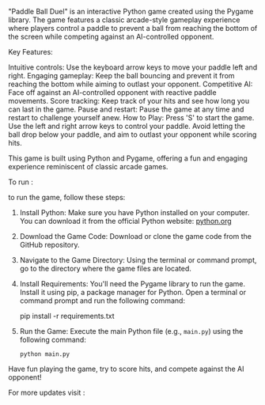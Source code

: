 "Paddle Ball Duel" is an interactive Python game created using the Pygame library. The game features a classic arcade-style gameplay experience where players control a paddle to prevent a ball from reaching the bottom of the screen while competing against an AI-controlled opponent.

Key Features:

Intuitive controls: Use the keyboard arrow keys to move your paddle left and right.
Engaging gameplay: Keep the ball bouncing and prevent it from reaching the bottom while aiming to outlast your opponent.
Competitive AI: Face off against an AI-controlled opponent with reactive paddle movements.
Score tracking: Keep track of your hits and see how long you can last in the game.
Pause and restart: Pause the game at any time and restart to challenge yourself anew.
How to Play:
Press 'S' to start the game. Use the left and right arrow keys to control your paddle. Avoid letting the ball drop below your paddle, and aim to outlast your opponent while scoring hits.

This game is built using Python and Pygame, offering a fun and engaging experience reminiscent of classic arcade games.

To run :

to run the game, follow these steps:

1. Install Python:
   Make sure you have Python installed on your computer. You can download it from the official Python website: [python.org](https://www.python.org/downloads/)

2. Download the Game Code:
   Download or clone the game code from the GitHub repository.

3. Navigate to the Game Directory:
   Using the terminal or command prompt, go to the directory where the game files are located.

4. Install Requirements:
   You'll need the Pygame library to run the game. Install it using pip, a package manager for Python. Open a terminal or command prompt and run the following command:
  
   pip install -r requirements.txt

5. Run the Game:
   Execute the main Python file (e.g., `main.py`) using the following command:
   ```
   python main.py

Have fun playing the game, try to score hits, and compete against the AI opponent!

For more updates visit : 
